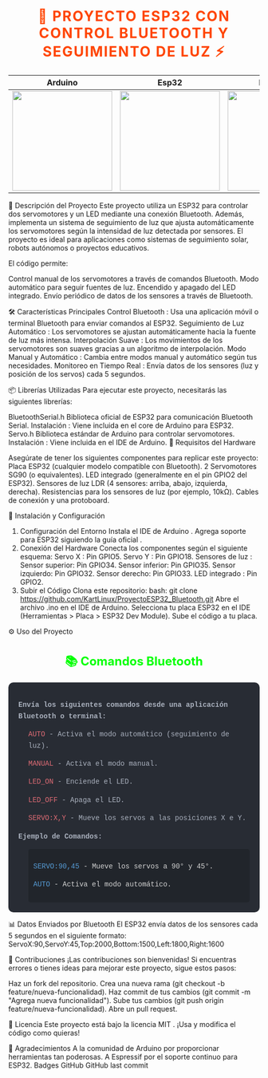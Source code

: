 <h1 style="font-size: 28px; font-weight: bold; color: #ff4500; text-align: center; text-transform: uppercase; letter-spacing: 2px;">
  🤖 Proyecto ESP32 con Control Bluetooth y Seguimiento de Luz ⚡
</h1>


| Arduino | Esp32 | Bluetooth |
|----------|----------|----------|
| <img src="https://github.com/user-attachments/assets/b9757e45-164a-4d03-bfc4-db7b6d6a8390" width="200" /> | <img src="https://github.com/user-attachments/assets/031d5a5d-5a21-4aef-8764-f682447fddfb" width="200" /> | <img src="https://github.com/user-attachments/assets/2a0566a4-8e0b-41d8-92c9-6fb1f9970d22" width="200" /> |


📌 Descripción del Proyecto
Este proyecto utiliza un ESP32 para controlar dos servomotores y un LED mediante una conexión Bluetooth. Además, implementa un sistema de seguimiento de luz que ajusta automáticamente los servomotores según la intensidad de luz detectada por sensores. El proyecto es ideal para aplicaciones como sistemas de seguimiento solar, robots autónomos o proyectos educativos.

El código permite:

Control manual de los servomotores a través de comandos Bluetooth.
Modo automático para seguir fuentes de luz.
Encendido y apagado del LED integrado.
Envío periódico de datos de los sensores a través de Bluetooth.


🛠️ Características Principales
  Control Bluetooth : Usa una aplicación móvil o terminal Bluetooth para enviar comandos al ESP32.
  Seguimiento de Luz Automático : Los servomotores se ajustan automáticamente hacia la fuente de luz más intensa.
  Interpolación Suave : Los movimientos de los servomotores son suaves gracias a un algoritmo de interpolación.
  Modo Manual y Automático : Cambia entre modos manual y automático según tus necesidades.
  Monitoreo en Tiempo Real : Envía datos de los sensores (luz y posición de los servos) cada 5 segundos.


📦 Librerías Utilizadas
  Para ejecutar este proyecto, necesitarás las siguientes librerías:

BluetoothSerial.h
  Biblioteca oficial de ESP32 para comunicación Bluetooth Serial.
  Instalación : Viene incluida en el core de Arduino para ESP32.
Servo.h
  Biblioteca estándar de Arduino para controlar servomotores.
  Instalación : Viene incluida en el IDE de Arduino.
🔧 Requisitos del Hardware

Asegúrate de tener los siguientes componentes para replicar este proyecto:
  Placa ESP32 (cualquier modelo compatible con Bluetooth).
  2 Servomotores SG90 (o equivalentes).
  LED integrado (generalmente en el pin GPIO2 del ESP32).
  Sensores de luz LDR (4 sensores: arriba, abajo, izquierda, derecha).
  Resistencias para los sensores de luz (por ejemplo, 10kΩ).
  Cables de conexión y una protoboard.
  
  🚀 Instalación y Configuración
  1. Configuración del Entorno
    Instala el IDE de Arduino .
    Agrega soporte para ESP32 siguiendo la guía oficial .
  2. Conexión del Hardware
    Conecta los componentes según el siguiente esquema:
      Servo X : Pin GPIO5.
      Servo Y : Pin GPIO18.
      Sensores de luz :
      Sensor superior: Pin GPIO34.
      Sensor inferior: Pin GPIO35.
      Sensor izquierdo: Pin GPIO32.
      Sensor derecho: Pin GPIO33.
      LED integrado : Pin GPIO2.
  3. Subir el Código
    Clona este repositorio:
    bash: git clone https://github.com/KartLinux/ProyectoESP32_Bluetooth.git
    Abre el archivo .ino en el IDE de Arduino.
    Selecciona tu placa ESP32 en el IDE (Herramientas > Placa > ESP32 Dev Module).
    Sube el código a tu placa.


⚙️ Uso del Proyecto
  <h2 style="font-size: 24px; font-weight: bold; color: #00ff00; text-align: center;">📚 Comandos Bluetooth</h2>

<div style="background-color: #282c34; color: #abb2bf; padding: 20px; border-radius: 10px; font-family: 'Courier New', monospace; line-height: 1.6;">
  <p><strong>Envía los siguientes comandos desde una aplicación Bluetooth o terminal:</strong></p>
  
  <div style="margin-left: 20px;">
    <p><span style="color: #e06c75;">AUTO</span> - Activa el modo automático (seguimiento de luz).</p>
    <p><span style="color: #e06c75;">MANUAL</span> - Activa el modo manual.</p>
    <p><span style="color: #e06c75;">LED_ON</span> - Enciende el LED.</p>
    <p><span style="color: #e06c75;">LED_OFF</span> - Apaga el LED.</p>
    <p><span style="color: #e06c75;">SERVO:X,Y</span> - Mueve los servos a las posiciones X e Y.</p>
  </div>

  <p><strong>Ejemplo de Comandos:</strong></p>
  
  <div style="background-color: #21252b; color: #d4d4d4; padding: 10px; border-radius: 5px; margin-left: 20px;">
    <p><span style="color: #569cd6;">SERVO:90,45</span> - Mueve los servos a 90° y 45°.</p>
    <p><span style="color: #569cd6;">AUTO</span> - Activa el modo automático.</p>
  </div>
</div>
    


📊 Datos Enviados por Bluetooth
El ESP32 envía datos de los sensores cada 5 segundos en el siguiente formato:
  ServoX:90,ServoY:45,Top:2000,Bottom:1500,Left:1800,Right:1600


🤝 Contribuciones
¡Las contribuciones son bienvenidas! Si encuentras errores o tienes ideas para mejorar este proyecto, sigue estos pasos:

Haz un fork del repositorio.
Crea una nueva rama (git checkout -b feature/nueva-funcionalidad).
Haz commit de tus cambios (git commit -m "Agrega nueva funcionalidad").
Sube tus cambios (git push origin feature/nueva-funcionalidad).
Abre un pull request.

📜 Licencia
Este proyecto está bajo la licencia MIT . ¡Usa y modifica el código como quieras!

🌟 Agradecimientos
A la comunidad de Arduino por proporcionar herramientas tan poderosas.
A Espressif por el soporte continuo para ESP32.
Badges
GitHub
GitHub last commit

